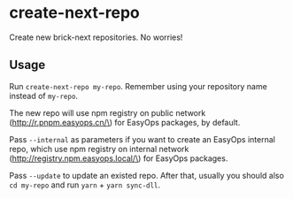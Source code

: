 # create-next-repo

Create new brick-next repositories. No worries!

## Usage

Run `create-next-repo my-repo`. Remember using your repository name instead of `my-repo`.

The new repo will use npm registry on public network \(http://r.pnpm.easyops.cn/\) for EasyOps packages, by default.

Pass `--internal` as parameters if you want to create an EasyOps internal repo, which use npm registry on internal network \(http://registry.npm.easyops.local/\) for EasyOps packages.

Pass `--update` to update an existed repo. After that, usually you should also `cd my-repo` and run `yarn` + `yarn sync-dll`.
